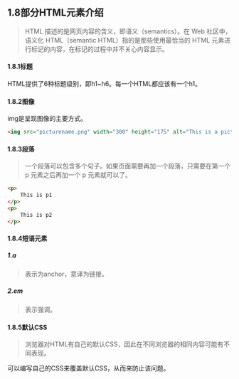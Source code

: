 ## 1.8部分HTML元素介绍

>HTML 描述的是网页内容的含义，即语义（semantics）。在 Web 社区中，语义化 HTML（semantic HTML）指的是那些使用最恰当的 HTML 元素进行标记的内容，在标记的过程中并不关心内容显示。

#### 1.8.1标题

HTML提供了6种标题级别，即h1~h6。每一个HTML都应该有一个h1。

#### 1.8.2图像

img是呈现图像的主要方式。

```html
<img src="picturename.png" width="300" height="175" alt="This is a picture" />
```

#### 1.8.3段落

>一个段落可以包含多个句子。如果页面需要再加一个段落，只需要在第一个 p 元素之后再加一个 p 元素就可以了。

```html
<p>
    This is p1
</p>
<p>
    This is p2
</p>
```

#### 1.8.4短语元素

##### 1.a

> 表示为anchor，意译为链接。

##### 2.em

> 表示强调。

#### 1.8.5默认CSS

> 浏览器对HTML有自己的默认CSS，因此在不同浏览器的相同内容可能有不同表现。

可以编写自己的CSS来覆盖默认CSS，从而来防止该问题。